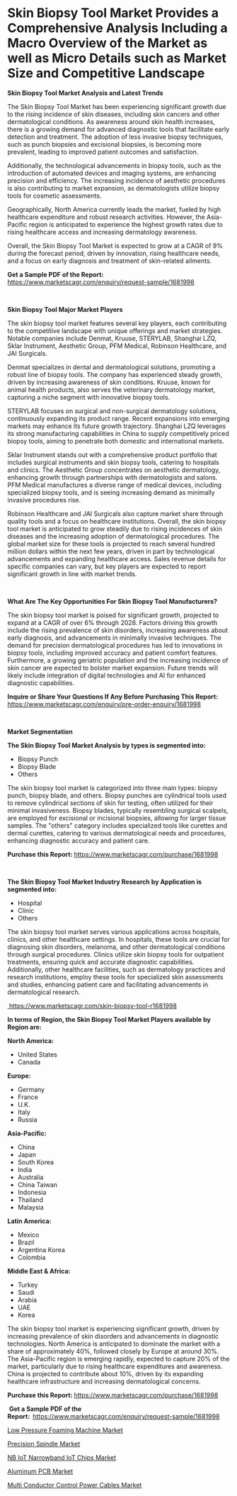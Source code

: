<p><h1>Skin Biopsy Tool Market Provides a Comprehensive Analysis Including a Macro Overview of the Market as well as Micro Details such as Market Size and Competitive Landscape</h1></p><p><strong>Skin Biopsy Tool Market Analysis and Latest Trends</strong></p>
<p><p>The Skin Biopsy Tool Market has been experiencing significant growth due to the rising incidence of skin diseases, including skin cancers and other dermatological conditions. As awareness around skin health increases, there is a growing demand for advanced diagnostic tools that facilitate early detection and treatment. The adoption of less invasive biopsy techniques, such as punch biopsies and excisional biopsies, is becoming more prevalent, leading to improved patient outcomes and satisfaction.</p><p>Additionally, the technological advancements in biopsy tools, such as the introduction of automated devices and imaging systems, are enhancing precision and efficiency. The increasing incidence of aesthetic procedures is also contributing to market expansion, as dermatologists utilize biopsy tools for cosmetic assessments. </p><p>Geographically, North America currently leads the market, fueled by high healthcare expenditure and robust research activities. However, the Asia-Pacific region is anticipated to experience the highest growth rates due to rising healthcare access and increasing dermatology awareness.</p><p>Overall, the Skin Biopsy Tool Market is expected to grow at a CAGR of 9% during the forecast period, driven by innovation, rising healthcare needs, and a focus on early diagnosis and treatment of skin-related ailments.</p></p>
<p><strong>Get a Sample PDF of the Report:&nbsp;</strong> <a href="https://www.marketscagr.com/enquiry/request-sample/1681998?utm_campaign=1128&utm_medium=2&utm_source=Github&utm_content=ia&utm_term=01102024&utm_id=skin-biopsy-tool">https://www.marketscagr.com/enquiry/request-sample/1681998</a></p>
<p>&nbsp;</p>
<p><strong>Skin Biopsy Tool Major Market Players</strong></p>
<p><p>The skin biopsy tool market features several key players, each contributing to the competitive landscape with unique offerings and market strategies. Notable companies include Denmat, Kruuse, STERYLAB, Shanghai LZQ, Sklar Instrument, Aesthetic Group, PFM Medical, Robinson Healthcare, and JAI Surgicals.</p><p>Denmat specializes in dental and dermatological solutions, promoting a robust line of biopsy tools. The company has experienced steady growth, driven by increasing awareness of skin conditions. Kruuse, known for animal health products, also serves the veterinary dermatology market, capturing a niche segment with innovative biopsy tools. </p><p>STERYLAB focuses on surgical and non-surgical dermatology solutions, continuously expanding its product range. Recent expansions into emerging markets may enhance its future growth trajectory. Shanghai LZQ leverages its strong manufacturing capabilities in China to supply competitively priced biopsy tools, aiming to penetrate both domestic and international markets.</p><p>Sklar Instrument stands out with a comprehensive product portfolio that includes surgical instruments and skin biopsy tools, catering to hospitals and clinics. The Aesthetic Group concentrates on aesthetic dermatology, enhancing growth through partnerships with dermatologists and salons. PFM Medical manufactures a diverse range of medical devices, including specialized biopsy tools, and is seeing increasing demand as minimally invasive procedures rise.</p><p>Robinson Healthcare and JAI Surgicals also capture market share through quality tools and a focus on healthcare institutions. Overall, the skin biopsy tool market is anticipated to grow steadily due to rising incidences of skin diseases and the increasing adoption of dermatological procedures. The global market size for these tools is projected to reach several hundred million dollars within the next few years, driven in part by technological advancements and expanding healthcare access. Sales revenue details for specific companies can vary, but key players are expected to report significant growth in line with market trends.</p></p>
<p>&nbsp;</p>
<p><strong>What Are The Key Opportunities For Skin Biopsy Tool Manufacturers?</strong></p>
<p><p>The skin biopsy tool market is poised for significant growth, projected to expand at a CAGR of over 6% through 2028. Factors driving this growth include the rising prevalence of skin disorders, increasing awareness about early diagnosis, and advancements in minimally invasive techniques. The demand for precision dermatological procedures has led to innovations in biopsy tools, including improved accuracy and patient comfort features. Furthermore, a growing geriatric population and the increasing incidence of skin cancer are expected to bolster market expansion. Future trends will likely include integration of digital technologies and AI for enhanced diagnostic capabilities.</p></p>
<p><strong>Inquire or Share Your Questions If Any Before Purchasing This Report:</strong> <a href="https://www.marketscagr.com/enquiry/pre-order-enquiry/1681998?utm_campaign=1128&utm_medium=2&utm_source=Github&utm_content=ia&utm_term=01102024&utm_id=skin-biopsy-tool">https://www.marketscagr.com/enquiry/pre-order-enquiry/1681998</a></p>
<p>&nbsp;</p>
<p><strong>Market Segmentation</strong></p>
<p><strong>The Skin Biopsy Tool Market Analysis by types is segmented into:</strong></p>
<p><ul><li>Biopsy Punch</li><li>Biopsy Blade</li><li>Others</li></ul></p>
<p><p>The skin biopsy tool market is categorized into three main types: biopsy punch, biopsy blade, and others. Biopsy punches are cylindrical tools used to remove cylindrical sections of skin for testing, often utilized for their minimal invasiveness. Biopsy blades, typically resembling surgical scalpels, are employed for excisional or incisional biopsies, allowing for larger tissue samples. The "others" category includes specialized tools like curettes and dermal curettes, catering to various dermatological needs and procedures, enhancing diagnostic accuracy and patient care.</p></p>
<p><strong>Purchase this Report:&nbsp;</strong><a href="https://www.marketscagr.com/purchase/1681998?utm_campaign=1128&utm_medium=2&utm_source=Github&utm_content=ia&utm_term=01102024&utm_id=skin-biopsy-tool">https://www.marketscagr.com/purchase/1681998</a></p>
<p>&nbsp;</p>
<p><strong>The Skin Biopsy Tool Market Industry Research by Application is segmented into:</strong></p>
<p><ul><li>Hospital</li><li>Clinic</li><li>Others</li></ul></p>
<p><p>The skin biopsy tool market serves various applications across hospitals, clinics, and other healthcare settings. In hospitals, these tools are crucial for diagnosing skin disorders, melanoma, and other dermatological conditions through surgical procedures. Clinics utilize skin biopsy tools for outpatient treatments, ensuring quick and accurate diagnostic capabilities. Additionally, other healthcare facilities, such as dermatology practices and research institutions, employ these tools for specialized skin assessments and studies, enhancing patient care and facilitating advancements in dermatological research.</p></p>
<p><a href="https://www.marketscagr.com/skin-biopsy-tool-r1681998?utm_campaign=1128&utm_medium=2&utm_source=Github&utm_content=ia&utm_term=01102024&utm_id=skin-biopsy-tool">&nbsp;https://www.marketscagr.com/skin-biopsy-tool-r1681998</a></p>
<p><strong>In terms of Region, the Skin Biopsy Tool Market Players available by Region are:</strong></p>
<p>
    <p> <strong> North America: </strong>
        <ul>
            <li>United States</li>
            <li>Canada</li>
        </ul>
        </p> 
    <p> <strong> Europe: </strong>
        <ul>
            <li>Germany</li>
            <li>France</li>
            <li>U.K.</li>
            <li>Italy</li>
            <li>Russia</li>
        </ul>
        </p> 
    <p> <strong> Asia-Pacific: </strong>
        <ul>
            <li>China</li>
            <li>Japan</li>
            <li>South Korea</li>
            <li>India</li>
            <li>Australia</li>
            <li>China Taiwan</li>
            <li>Indonesia</li>
            <li>Thailand</li>
            <li>Malaysia</li>
        </ul>
        </p> 
    <p> <strong> Latin America: </strong>
        <ul>
            <li>Mexico</li>
            <li>Brazil</li>
            <li>Argentina Korea</li>
            <li>Colombia</li>
        </ul>
        </p> 
    <p> <strong> Middle East & Africa: </strong>
        <ul>
            <li>Turkey</li>
            <li>Saudi</li>
            <li>Arabia</li>
            <li>UAE</li>
            <li>Korea</li>
        </ul>
    </p>
    </p>
<p><p>The skin biopsy tool market is experiencing significant growth, driven by increasing prevalence of skin disorders and advancements in diagnostic technologies. North America is anticipated to dominate the market with a share of approximately 40%, followed closely by Europe at around 30%. The Asia-Pacific region is emerging rapidly, expected to capture 20% of the market, particularly due to rising healthcare expenditures and awareness. China is projected to contribute about 10%, driven by its expanding healthcare infrastructure and increasing dermatological concerns.</p></p>
<p><strong>Purchase this Report: </strong><a href="https://www.marketscagr.com/purchase/1681998?utm_campaign=1128&utm_medium=2&utm_source=Github&utm_content=ia&utm_term=01102024&utm_id=skin-biopsy-tool">https://www.marketscagr.com/purchase/1681998</a></p>
<p>&nbsp;<strong>Get a Sample PDF of the Report:&nbsp;&nbsp;</strong><a href="https://www.marketscagr.com/enquiry/request-sample/1681998?utm_campaign=1128&utm_medium=2&utm_source=Github&utm_content=ia&utm_term=01102024&utm_id=skin-biopsy-tool">https://www.marketscagr.com/enquiry/request-sample/1681998</a></p>
<p><strong></strong></p>
<p><p><a href="https://www.linkedin.com/pulse/low-pressure-foaming-machine-industry-sector-new-technologies-loc3f?utm_campaign=1128&utm_medium=2&utm_source=Github&utm_content=ia&utm_term=01102024&utm_id=skin-biopsy-tool">Low Pressure Foaming Machine Market</a></p><p><a href="https://www.linkedin.com/pulse/precision-spindle-market-share-size-trends-industry-analysis-qlbjf?utm_campaign=1128&utm_medium=2&utm_source=Github&utm_content=ia&utm_term=01102024&utm_id=skin-biopsy-tool">Precision Spindle Market</a></p><p><a href="https://issuu.com/reportprime-2/docs/nb-iot-narrowband-iot-chips-market-_5e06eddb1a6f73?utm_campaign=1128&utm_medium=2&utm_source=Github&utm_content=ia&utm_term=01102024&utm_id=skin-biopsy-tool">NB IoT Narrowband IoT Chips Market</a></p><p><a href="https://www.linkedin.com/pulse/aluminum-pcb-industry-sector-new-technologies-market-impact-forecasted-mscue?utm_campaign=1128&utm_medium=2&utm_source=Github&utm_content=ia&utm_term=01102024&utm_id=skin-biopsy-tool">Aluminum PCB Market</a></p><p><a href="https://issuu.com/reportprime-2/docs/multi-conductor-control-power-cable_2baa2de460244b?utm_campaign=1128&utm_medium=2&utm_source=Github&utm_content=ia&utm_term=01102024&utm_id=skin-biopsy-tool">Multi Conductor Control Power Cables Market</a></p></p>